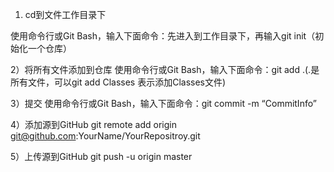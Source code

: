 1) cd到文件工作目录下

使用命令行或Git Bash，输入下面命令：先进入到工作目录下，再输入git init（初始化一个仓库）

2）将所有文件添加到仓库
使用命令行或Git Bash，输入下面命令：git add .(.是所有文件，可以git add Classes 表示添加Classes文件)

3）提交
使用命令行或Git Bash，输入下面命令：git commit -m “CommitInfo”

4）添加源到GitHub
git remote add origin git@github.com:YourName/YourRepositroy.git

5）上传源到GitHub
git push -u origin master
